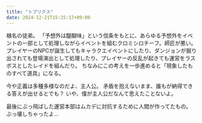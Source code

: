 ```yaml
---
title: "トプリクス"
date: 2024-12-21T15:25:17+09:00
---
```

楢名の徒弟。
「予想外は醍醐味」という信条をもとに、あらゆる予想外をイベントの一部として処理しながらイベントを組むクロミシロチーフ。師匠が悪い。
プレイヤーのNPCが誕生してもキャラクエイベントにしたり、ダンジョンが掘り出されても登場演出として処理したり、プレイヤーの反乱が起きても運営をラスボスとしたレイドを組んだり。
ちなみにこの考えを一歩進めると「現象したものすべて道具」になる。


今や正義は多種多様なのだよ、主人公。
矛盾を抱えないまま、誰もが納得できる答えが出せるとでも？
いや、僕が主人公だなんて思えたことないよ。


最後にぶっ飛ばした運営本部はムカデに対抗するために人間が作ってたもの。
ぶっ壊しちゃったよ…
